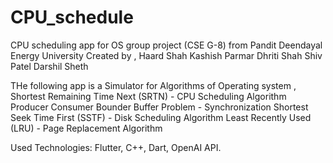 # CPU_schedule
CPU scheduling app for OS group project (CSE G-8) from Pandit Deendayal Energy University
Created by ,
Haard Shah
Kashish Parmar
Dhriti Shah
Shiv Patel
Darshil Sheth

THe following app is a Simulator for Algorithms of Operating system , 
Shortest Remaining Time Next (SRTN) - CPU Scheduling Algorithm
Producer Consumer Bounder Buffer Problem - Synchronization
Shortest Seek Time First (SSTF) - Disk Scheduling Algorithm
Least Recently Used (LRU) - Page Replacement Algorithm

Used Technologies: Flutter, C++, Dart, OpenAI API.
